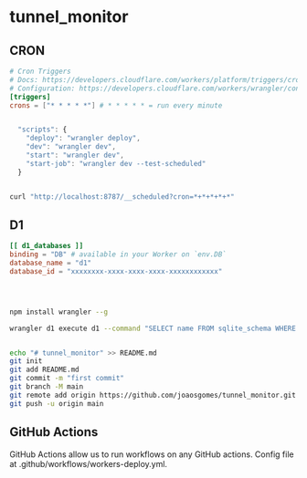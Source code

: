 
# tunnel_monitor

## CRON

````toml
# Cron Triggers
# Docs: https://developers.cloudflare.com/workers/platform/triggers/cron-triggers/
# Configuration: https://developers.cloudflare.com/workers/wrangler/configuration/#triggers
[triggers]
crons = ["* * * * *"] # * * * * * = run every minute
````

````javascript

  "scripts": {
    "deploy": "wrangler deploy",
    "dev": "wrangler dev",
    "start": "wrangler dev",
    "start-job": "wrangler dev --test-scheduled"
  }
````

````bash

curl "http://localhost:8787/__scheduled?cron=*+*+*+*+*"

````

## D1

````toml
[[ d1_databases ]]
binding = "DB" # available in your Worker on `env.DB`
database_name = "d1"
database_id = "xxxxxxxx-xxxx-xxxx-xxxx-xxxxxxxxxxxx"


````

````bash



npm install wrangler --g

wrangler d1 execute d1 --command "SELECT name FROM sqlite_schema WHERE type ='table'"
````

````bash

echo "# tunnel_monitor" >> README.md
git init
git add README.md
git commit -m "first commit"
git branch -M main
git remote add origin https://github.com/joaosgomes/tunnel_monitor.git
git push -u origin main
````

## GitHub Actions

GitHub Actions allow us to run workflows on any GitHub actions. 
Config file at .github/workflows/workers-deploy.yml.